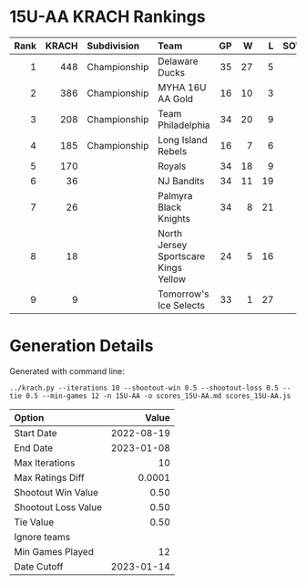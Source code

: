 # 15U-AA KRACH Rankings
Rank|KRACH|Subdivision|Team|GP|W|L|SOW|SOL|T|SoS
---:|---:|:---|:---|---:|---:|---:|---:|---:|---:|---:
1|448|Championship|Delaware Ducks|35|27|5|3|0|0|168
2|386|Championship|MYHA 16U AA Gold|16|10|3|1|1|1|310
3|208|Championship|Team Philadelphia|34|20|9|3|2|0|185
4|185|Championship|Long Island Rebels|16|7|6|3|0|0|350
5|170||Royals|34|18|9|2|4|1|244
6|36||NJ Bandits|34|11|19|1|3|0|186
7|26||Palmyra Black Knights|34|8|21|1|4|0|170
8|18||North Jersey Sportscare Kings Yellow|24|5|16|1|2|0|114
9|9||Tomorrow's Ice Selects|33|1|27|3|2|0|211
# Generation Details

Generated with command line:
```
../krach.py --iterations 10 --shootout-win 0.5 --shootout-loss 0.5 --tie 0.5 --min-games 12 -n 15U-AA -o scores_15U-AA.md scores_15U-AA.js
```

| Option | Value |
| :----- | ----: |
| Start Date | 2022-08-19 |
| End Date | 2023-01-08 |
| Max Iterations | 10 |
| Max Ratings Diff | 0.0001 |
| Shootout Win Value | 0.50 |
| Shootout Loss Value | 0.50 |
| Tie Value | 0.50 |
| Ignore teams |  |
| Min Games Played | 12 |
| Date Cutoff | 2023-01-14 |

